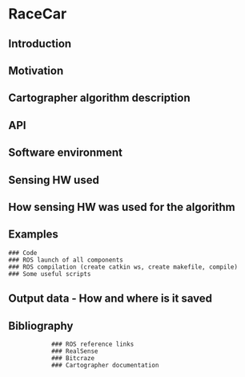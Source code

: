# RaceCar




## Introduction
## Motivation
## Cartographer algorithm description
## API
## Software environment
## Sensing HW used
## How sensing HW was used for the algorithm
## Examples
	### Code
	### ROS launch of all components
	### ROS compilation (create catkin ws, create makefile, compile)
	### Some useful scripts
## Output data - How and where is it saved
## Bibliography
				### ROS reference links
				### RealSense
				### Bitcraze
			    ### Cartographer documentation 